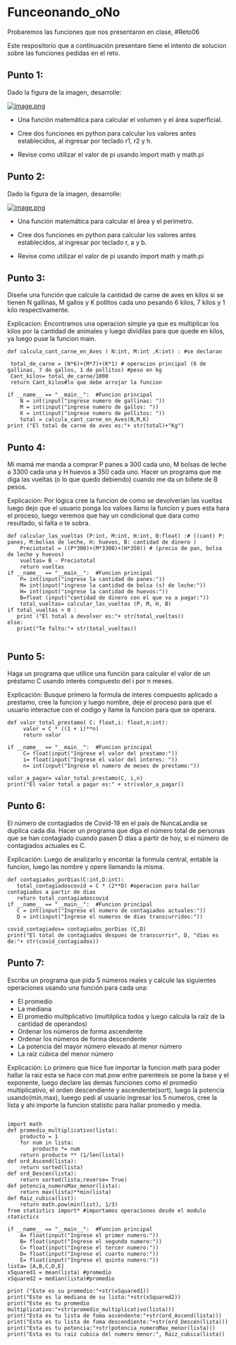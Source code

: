 # Funceonando_oNo
Probaremos las funciones que nos presentaron en clase, #Reto06 

Este respositorio que a continuación presentare tiene el intento de solucion sobre las funciones pedidas en el reto.

## Punto 1:
Dado la figura de la imagen, desarrolle:

[![image.png](https://i.postimg.cc/xdtdGZF3/image.png)](https://postimg.cc/xkNYn6QX)

- Una función matemática para calcular el volumen y el área superficial.

- Cree dos funciones en python para calcular los valores antes establecidos, al ingresar por teclado r1, r2 y h.

- Revise como utilizar el valor de pi usando import math y math.pi

## Punto 2:

Dado la figura de la imagen, desarrolle:

[![image.png](https://i.postimg.cc/GmM2GNfJ/image.png)](https://postimg.cc/WdkTP9Th)

- Una función matemática para calcular el área y el perimetro.

- Cree dos funciones en python para calcular los valores antes establecidos, al ingresar por teclado r, a y b.

- Revise como utilizar el valor de pi usando import math y math.pi

## Punto 3:

Diseñe una función que calcule la cantidad de carne de aves en kilos si se tienen N gallinas, M gallos y K pollitos cada uno pesando 6 kilos, 7 kilos y 1 kilo respectivamente.

Explicacion: Encontramos una operacion simple ya que es multiplicar los kilos por la cantidad de animales y luego dividilas para que quede en kilos, ya luego puse la funcion main.

```
def calcula_cant_carne_en_Aves ( N:int, M:int ,K:int) : #se declaran

 total_de_carne = (N*6)+(M*7)+(K*1) # operacion principal (6 de gallinas, 7 de gallos, 1 de pollitos) #peso en kg
 Cant_kilos= total_de_carne/1000
 return Cant_kilos#lo que debe arrojar la funcion

if __name__ == "__main__":  #Funcion principal
    N = int(input("ingrese numero de gallinas: "))
    M = int(input("ingrese numero de gallos: "))
    K = int(input("ingrese numero de pollitos: "))
    total = calcula_cant_carne_en_Aves(N,M,K)
print ("El total de carne de aves es:"+ str(total)+"Kg")

```
## Punto 4:
Mi mamá me manda a comprar P panes a 300 cada uno, M bolsas de leche a 3300 cada una y H huevos a 350 cada uno. Hacer un programa que me diga las vueltas (o lo que quedo debiendo) cuando me da un billete de B pesos.

Explicacion: Por lógica cree la funcion de como se devolverian las vueltas luego dejo que el usuario ponga los valoes llamo la funcion y pues esta hara el proceso, luego veremos que hay un condicional que dara como resultado, si falta o te sobra.

```
def calcular_las_vueltas (P:int, M:int, H:int, B:float) :# ((cant) P: panes, M:bolsas de leche, H: huevos, B: cantidad de dinero )
    Preciototal = ((P*300)+(M*3300)+(H*350)) # (precio de pan, bolsa de leche y huevos)
    vueltas= B - Preciototal
    return vueltas
if __name__ == "__main__":  #Funcion principal
    P= int(input("ingrese la cantidad de panes:"))
    M= int(input("ingrese la cantidad de bolsa (s) de leche:"))
    H= int(input("ingrese la cantidad de huevos:"))
    B=float (input("cantidad de dinero con el que va a pagar:"))
    total_vueltas= calcular_las_vueltas (P, M, H, B)
if total_vueltas > 0 :
   print ("El total a devolver es:"+ str(total_vueltas))
else:
   print("Te falto:"+ str(total_vueltas))
   
```

## Punto 5:
Haga un programa que utilice una función para calcular el valor de un préstamo C usando interés compuesto del i por n meses.

Explicación: Busque primero la formula de interes compuesto aplicado a prestamo, cree la funcion y luego nombre, deje el proceso para que el usuario interactue con el codigo y llame la funcion para que se operara.

```
def valor_total_prestamo( C: float,i: float,n:int):
     valor = C * ((1 + i)**n)
     return valor

if __name__ == "__main__":  #Funcion principal
     C= float(input("Ingrese el valor del prestamo:"))
     i= float(input("Ingrese el valor del interes: "))
     n= int(input("Ingrese el numero de meses de prestamo:"))

valor_a_pagar= valor_total_prestamo(C, i,n)
print("El valor total a pagar es:" + str(valor_a_pagar))

```
## Punto  6:
El número de contagiados de Covid-19 en el país de NuncaLandia se duplica cada día. Hacer un programa que diga el número total de personas que se han contagiado cuando pasen D días a partir de hoy, si el número de contagiados actuales es C.

Explicación: Luego de analizarlo y encontar la formula central, entable la funcion, luego las nombre y opere llamando la misma.
 
 ```
 def contagiados_porDias(C:int,D:int):
    total_contagiadoscovid = C * (2**D) #operacion para hallar contagiados a partir de dias
    return total_contagiadoscovid
if __name__ == "__main__":  #Funcion principal
    C = int(input("Ingrese el numero de contagiados actuales:"))
    D = int(input("Ingrese el numeros de dias transcurridos:"))

covid_contagiados= contagiados_porDias (C,D)
print("El total de contagiados despues de transcurrir", D, "días es de:"+ str(covid_contagiados))
```

## Punto 7:
Escriba un programa que pida 5 números reales y calcule las siguientes operaciones usando una función para cada una:

- El promedio
- La mediana
- El promedio multiplicativo (multilplica todos y luego calcula la raíz de la cantidad de operandos)
- Ordenar los números de forma ascendente
- Ordenar los números de forma descendente
- La potencia del mayor número elevado al menor número
- La raíz cúbica del menor número

Explicación: Lo primero que hice fue importar la funcion math para poder hallar la raiz esta se hace con mat.pow entre parentesis se pone la base y el exponente, luego declare las demas funciones como el promedio multiplicativo, el orden descendiente y ascendente(sort), luego la potencia usando(min,max), lueego pedi al usuario ingresar los 5 numeros, cree la lista y ahi importe la funcion statistic para hallar promedio y media.

```

import math
def promedio_multiplicativo(lista):
    producto = 1
    for num in lista:
        producto *= num
    return producto ** (1/len(lista))
def ord_Ascend(lista):
    return sorted(lista)
def ord_Descen(lista):
    return sorted(lista,reverse= True)
def potencia_numeroMax_menor(lista):
    return max(lista)**min(lista)
def Raiz_cubica(list):
    return math.pow(min(list), 1/3)
from statistics import* #importamos operaciones desde el modulo statictics
 
if __name__ == "__main__":  #Funcion principal
    A= float(input("Ingrese el primer numero:"))
    B= float(input("Ingrese el segundo numero:"))
    C= float(input("Ingrese el tercer numero:"))
    D= float(input("Ingrese el cuarto numero:"))
    E= float(input("Ingrese el quinto numero:"))
lista= [A,B,C,D,E]
xSquared1 = mean(lista) #promedio
xSquared2 = median(lista)#promedio
 
print ("Este es su promedio:"+str(xSquared1))
print("Este es la mediana de su lista:"+str(xSquared2))
print("Este es tu promedio multiplicativo:"+str(promedio_multiplicativo(lista)))
print("Esta es tu lista de foma ascendente:"+str(ord_Ascend(lista)))
print("Esta es tu lista de foma descendiente:"+str(ord_Descen(lista)))
print("Esta es tu potencia:"+str(potencia_numeroMax_menor(lista)))
print("Esta es tu raiz cubica del numero menor:", Raiz_cubica(lista))
```

